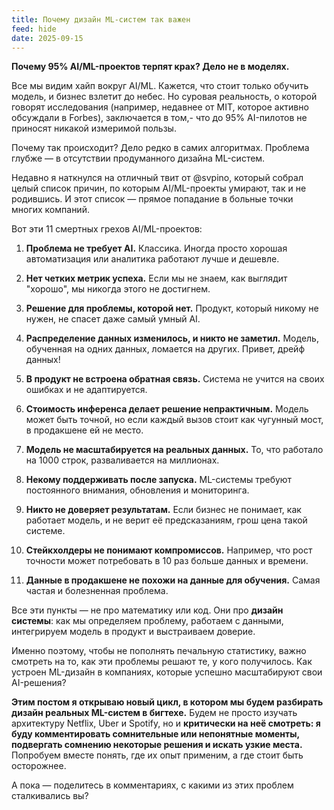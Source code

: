 ```yaml
---
title: Почему дизайн ML-систем так важен
feed: hide
date: 2025-09-15
---
```

**Почему 95% AI/ML-проектов терпят крах? Дело не в моделях.**

Все мы видим хайп вокруг AI/ML. Кажется, что стоит только обучить модель, и бизнес взлетит до небес. Но суровая реальность, о которой говорят исследования (например, недавнее от MIT, которое активно обсуждали в Forbes), заключается в том,- что до 95% AI-пилотов не приносят никакой измеримой пользы.

Почему так происходит? Дело редко в самих алгоритмах. Проблема глубже — в отсутствии продуманного дизайна ML-систем.

Недавно я наткнулся на отличный твит от @svpino, который собрал целый список причин, по которым AI/ML-проекты умирают, так и не родившись. И этот список — прямое попадание в больные точки многих компаний.

Вот эти 11 смертных грехов AI/ML-проектов:

1. **Проблема не требует AI.** Классика. Иногда просто хорошая автоматизация или аналитика работают лучше и дешевле.
    
2. **Нет четких метрик успеха.** Если мы не знаем, как выглядит "хорошо", мы никогда этого не достигнем.
    
3. **Решение для проблемы, которой нет.** Продукт, который никому не нужен, не спасет даже самый умный AI.
    
4. **Распределение данных изменилось, и никто не заметил.** Модель, обученная на одних данных, ломается на других. Привет, дрейф данных!
    
5. **В продукт не встроена обратная связь.** Система не учится на своих ошибках и не адаптируется.
    
6. **Стоимость инференса делает решение непрактичным.** Модель может быть точной, но если каждый вызов стоит как чугунный мост, в продакшене ей не место.
    
7. **Модель не масштабируется на реальных данных.** То, что работало на 1000 строк, разваливается на миллионах.
    
8. **Некому поддерживать после запуска.** ML-системы требуют постоянного внимания, обновления и мониторинга.
    
9. **Никто не доверяет результатам.** Если бизнес не понимает, как работает модель, и не верит её предсказаниям, грош цена такой системе.
    
10. **Стейкхолдеры не понимают компромиссов.** Например, что рост точности может потребовать в 10 раз больше данных и времени.
    
11. **Данные в продакшене не похожи на данные для обучения.** Самая частая и болезненная проблема.
    

Все эти пункты — не про математику или код. Они про **дизайн системы**: как мы определяем проблему, работаем с данными, интегрируем модель в продукт и выстраиваем доверие.

Именно поэтому, чтобы не пополнять печальную статистику, важно смотреть на то, как эти проблемы решают те, у кого получилось. Как устроен ML-дизайн в компаниях, которые успешно масштабируют свои AI-решения?

**Этим постом я открываю новый цикл, в котором мы будем разбирать дизайн реальных ML-систем в бигтехе.** Будем не просто изучать архитектуру Netflix, Uber и Spotify, но и **критически на неё смотреть: я буду комментировать сомнительные или непонятные моменты, подвергать сомнению некоторые решения и искать узкие места.** Попробуем вместе понять, где их опыт применим, а где стоит быть осторожнее.

А пока — поделитесь в комментариях, с какими из этих проблем сталкивались вы?